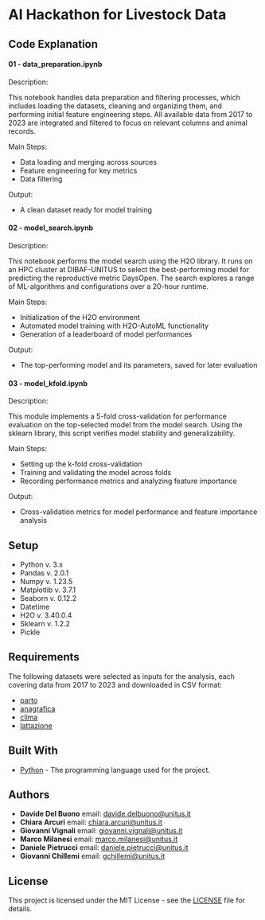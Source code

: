 # AI Hackathon for Livestock Data

## Code Explanation

#### 01 - data_preparation.ipynb

Description: 

This notebook handles data preparation and filtering processes, which includes loading the datasets, cleaning and organizing them, and performing initial feature engineering steps. 
All available data from 2017 to 2023 are integrated and filtered to focus on relevant columns and animal records.


Main Steps:
* Data loading and merging across sources
* Feature engineering for key metrics
* Data filtering

Output:
* A clean dataset ready for model training

#### 02 - model_search.ipynb

Description: 

This notebook performs the model search using the H2O library. It runs on an HPC cluster at DIBAF-UNITUS to select the best-performing model for predicting the reproductive metric DaysOpen. 
The search explores a range of ML-algorithms and configurations over a 20-hour runtime.


Main Steps:
* Initialization of the H2O environment
* Automated model training with H2O-AutoML functionality
* Generation of a leaderboard of model performances

Output: 
* The top-performing model and its parameters, saved for later evaluation

#### 03 - model_kfold.ipynb

Description: 

This module implements a 5-fold cross-validation for performance evaluation on the top-selected model from the model search. 
Using the sklearn library, this script verifies model stability and generalizability.


Main Steps:
* Setting up the k-fold cross-validation
* Training and validating the model across folds
* Recording performance metrics and analyzing feature importance

Output: 
* Cross-validation metrics for model performance and feature importance analysis

## Setup

* Python v. 3.x
* Pandas v. 2.0.1
* Numpy v. 1.23.5
* Matplotlib v. 3.7.1
* Seaborn v. 0.12.2
* Datetime 
* H2O v. 3.40.0.4
* Sklearn v. 1.2.2
* Pickle

## Requirements

The following datasets were selected as inputs for the analysis, each covering data from 2017 to 2023 and downloaded in CSV format:
* [parto](https://opendata.leo-italy.eu/portale/dataset-info/61e0a4378e6e3b04221fdeba)
* [anagrafica](https://opendata.leo-italy.eu/portale/dataset-info/61e146298e6e3b0422200495)
* [clima](https://opendata.leo-italy.eu/portale/dataset-info/6245b6ee8e6e3b042235c122)
* [lattazione](https://opendata.leo-italy.eu/portale/dataset-info/6418616825904da4bced9372)

## Built With

* [Python](https://www.python.org/) - The programming language used for the project.

## Authors

* **Davide Del Buono** email: davide.delbuono@unitus.it
* **Chiara Arcuri** email: chiara.arcuri@unitus.it
* **Giovanni Vignali** email: giovanni.vignali@unitus.it
* **Marco Milanesi** email: marco.milanesi@unitus.it
* **Daniele Pietrucci** email: daniele.pietrucci@unitus.it
* **Giovanni Chillemi** email: gchillemi@unitus.it

## License

This project is licensed under the MIT License - see the [LICENSE](LICENSE) file for details.
